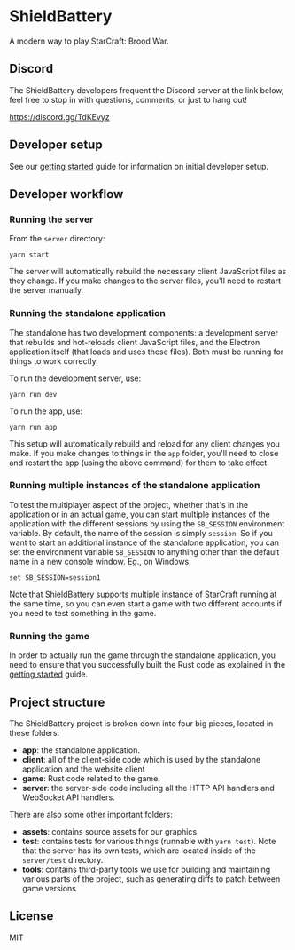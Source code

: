 # ShieldBattery

A modern way to play StarCraft: Brood War.

## Discord

The ShieldBattery developers frequent the Discord server at the link below, feel free to stop in with
questions, comments, or just to hang out!

https://discord.gg/TdKEvyz

## Developer setup

See our [getting started](./docs/GETTING_STARTED.md) guide for information on initial developer setup.

## Developer workflow

### Running the server

From the `server` directory:

```
yarn start
```

The server will automatically rebuild the necessary client JavaScript files as they change. If you make
changes to the server files, you'll need to restart the server manually.

### Running the standalone application

The standalone has two development components: a development server that rebuilds and hot-reloads client
JavaScript files, and the Electron application itself (that loads and uses these files). Both must be
running for things to work correctly.

To run the development server, use:

```
yarn run dev
```

To run the app, use:

```
yarn run app
```

This setup will automatically rebuild and reload for any client changes you make. If you make changes to
things in the `app` folder, you'll need to close and restart the app (using the above command) for them to
take effect.

### Running multiple instances of the standalone application

To test the multiplayer aspect of the project, whether that's in the application or in an actual game, you
can start multiple instances of the application with the different sessions by using the `SB_SESSION`
environment variable. By default, the name of the session is simply `session`. So if you want to start an
additional instance of the standalone application, you can set the environment variable `SB_SESSION` to
anything other than the default name in a new console window. Eg., on Windows:

```
set SB_SESSION=session1
```

Note that ShieldBattery supports multiple instance of StarCraft running at the same time, so you can even
start a game with two different accounts if you need to test something in the game.

### Running the game

In order to actually run the game through the standalone application, you need to ensure
that you successfully built the Rust code as explained in the [getting started](./docs/GETTING_STARTED.md)
guide.

## Project structure

The ShieldBattery project is broken down into four big pieces, located in these folders:

- **app**: the standalone application.
- **client**: all of the client-side code which is used by the standalone application and the website client
- **game**: Rust code related to the game.
- **server**: the server-side code including all the HTTP API handlers and WebSocket API handlers.

There are also some other important folders:

- **assets**: contains source assets for our graphics
- **test**: contains tests for various things (runnable with `yarn test`). Note that the server has its own
tests, which are located inside of the `server/test` directory.
- **tools**: contains third-party tools we use for building and maintaining various parts of the
project, such as generating diffs to patch between game versions

## License

MIT
